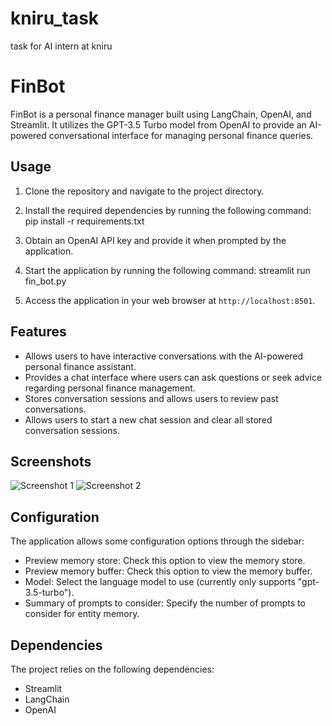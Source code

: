 # kniru_task
task for AI intern at kniru

# FinBot

FinBot is a personal finance manager built using LangChain, OpenAI, and Streamlit. It utilizes the GPT-3.5 Turbo model from OpenAI to provide an AI-powered conversational interface for managing personal finance queries.

## Usage

1. Clone the repository and navigate to the project directory.
2. Install the required dependencies by running the following command: pip install -r requirements.txt

3. Obtain an OpenAI API key and provide it when prompted by the application.
4. Start the application by running the following command:
streamlit run fin_bot.py

5. Access the application in your web browser at `http://localhost:8501`.

## Features

- Allows users to have interactive conversations with the AI-powered personal finance assistant.
- Provides a chat interface where users can ask questions or seek advice regarding personal finance management.
- Stores conversation sessions and allows users to review past conversations.
- Allows users to start a new chat session and clear all stored conversation sessions.

## Screenshots

![Screenshot 1](screenshot1.png)
![Screenshot 2](screenshot2.png)

## Configuration

The application allows some configuration options through the sidebar:

- Preview memory store: Check this option to view the memory store.
- Preview memory buffer: Check this option to view the memory buffer.
- Model: Select the language model to use (currently only supports "gpt-3.5-turbo").
- Summary of prompts to consider: Specify the number of prompts to consider for entity memory.

## Dependencies

The project relies on the following dependencies:

- Streamlit
- LangChain
- OpenAI
